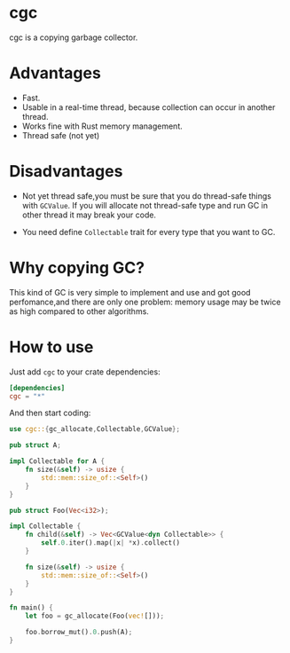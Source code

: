 # cgc 
cgc is a copying garbage collector.

# Advantages
- Fast.
- Usable in a real-time thread, because collection can occur in another thread. 
- Works fine with Rust memory management.
- Thread safe (not yet)

# Disadvantages
- Not yet thread safe,you must be sure that you do thread-safe things with `GCValue`.
  If you will allocate not thread-safe type and run GC in other thread it may break your code.

- You need define `Collectable` trait for every type that you want to GC.

# Why copying GC?
 This kind of GC is very simple to implement and use and got good perfomance,and there are only one problem: memory usage may be twice as high compared to other algorithms.

# How to use

Just add `cgc` to your crate dependencies:
```toml
[dependencies]
cgc = "*"
```

And then start coding:
```rust
use cgc::{gc_allocate,Collectable,GCValue};

pub struct A;

impl Collectable for A {
    fn size(&self) -> usize {
        std::mem::size_of::<Self>()
    }
}

pub struct Foo(Vec<i32>);

impl Collectable {
    fn child(&self) -> Vec<GCValue<dyn Collectable>> {
        self.0.iter().map(|x| *x).collect() 
    }

    fn size(&self) -> usize {
        std::mem::size_of::<Self>()
    }
}

fn main() {
    let foo = gc_allocate(Foo(vec![]));

    foo.borrow_mut().0.push(A);
}

```